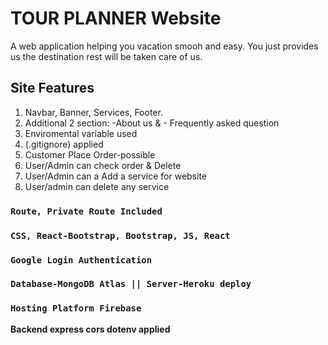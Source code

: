 # TOUR PLANNER Website

A web application helping you vacation smooh and easy. You just provides us the destination rest will be taken care of us.

## Site Features

1. Navbar, Banner, Services, Footer.
2. Additional 2 section: -About us & - Frequently asked question
3. Enviromental variable used
4. (.gitignore) applied
5. Customer Place Order-possible
6. User/Admin can check order & Delete
7. User/Admin can a Add a service for website
8. User/admin can delete any service

### `Route, Private Route Included`

### `CSS, React-Bootstrap, Bootstrap, JS, React`

### `Google Login Authentication`

### `Database-MongoDB Atlas || Server-Heroku deploy`

### `Hosting Platform Firebase`

**Backend express cors dotenv applied**

